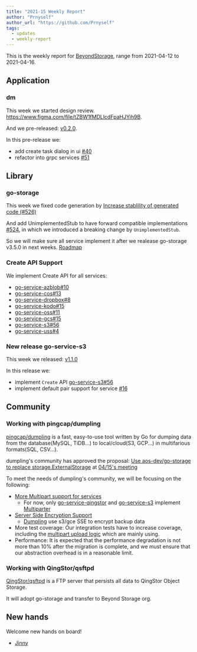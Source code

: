 ```yaml
---
title: "2021-15 Weekly Report"
author: "Prnyself"
author_url: "https://github.com/Prnyself"
tags:
  - updates
  - weekly-report
---
```


This is the weekly report for [BeyondStorage](https://beyondstorage.io), range from 2021-04-12 to 2021-04-16.

## Application

### dm

This week we started design review. https://www.figma.com/file/tZBW1fMDLlcdFpaHJYih9B.

And we pre-released: [v0.2.0](https://github.com/beyondstorage/dm/releases/tag/v0.2.0).

In this pre-release we:

- add create task dialog in ui [#40](https://github.com/beyondstorage/dm/pull/40)
- refactor into grpc services [#51](https://github.com/beyondstorage/dm/pull/51)

## Library

### go-storage

This week we fixed code generation by [Increase stablility of generated code (#526)](https://github.com/beyondstorage/go-storage/pull/526)

And add UnimplementedStub to have forward compatible implementations [#524](https://github.com/beyondstorage/go-storage/pull/524), in which we introduced a breaking change by `UnimplementedStub`.

So we will make sure all service implement it after we realease go-storage v3.5.0 in next weeks. [Roadmap](https://github.com/beyondstorage/go-storage/issues/527)

### Create API Support

We implement Create API for all services:

- [go-service-azblob#10](https://github.com/beyondstorage/go-service-azblob/pull/10)
- [go-service-cos#13](https://github.com/beyondstorage/go-service-cos/pull/13)
- [go-service-dropbox#8](https://github.com/beyondstorage/go-service-dropbox/pull/8)
- [go-service-kodo#15](https://github.com/beyondstorage/go-service-kodo/pull/15)
- [go-service-oss#11](https://github.com/beyondstorage/go-service-oss/pull/11)
- [go-service-gcs#15](https://github.com/beyondstorage/go-service-gcs/pull/15)
- [go-service-s3#56](https://github.com/beyondstorage/go-service-s3/pull/56)
- [go-service-uss#4](https://github.com/beyondstorage/go-service-uss/pull/4)

### New release go-service-s3

This week we released: [v1.1.0](https://github.com/beyondstorage/go-service-s3/releases/tag/v1.1.0)

In this release we:

- implement `Create` API [go-service-s3#56](https://github.com/beyondstorage/go-service-s3/pull/56)
- implement default pair support for service [#16](https://github.com/beyondstorage/go-service-s3/pull/16)

## Community

### Working with pingcap/dumpling

[pingcap/dumpling](https://github.com/pingcap/dumpling) is a fast, easy-to-use tool written by Go for dumping data from the database(MySQL, TiDB...) to local/cloud(S3, GCP...) in multifarious formats(SQL, CSV...).

dumpling's community has approved the proposal: [Use aos-dev/go-storage to replace storage.ExternalStorage](https://hackmd.io/@xuanwo/B1-JmNN8O) at [04/15's meeting](https://tidbcommunity.slack.com/archives/C013HGZMBAR/p1618491677044900)

To meet the needs of dumpling's community, we will be focusing on the following:

- [More Multipart support for services](https://github.com/beyondstorage/go-storage/issues/522)
    - For now, only [go-service-qingstor](https://github.com/beyondstorage/go-service-qingstor) and [go-service-s3](https://github.com/beyondstorage/go-service-s3) implement [Multiparter](https://beyondstorage.io/docs/go-storage/operations/multiparter/index)
- [Server Side Encryption Support](https://github.com/beyondstorage/go-storage/issues/523)
    - [Dumpling](https://github.com/pingcap/dumpling) use s3/gce SSE to encrypt backup data
- More test coverage: Our integration tests have to increase coverage, including the [multipart upload logic](https://github.com/beyondstorage/go-integration-test/issues/11) which are mainly using.
- Performance: It is expected that the performance degradation is not more than 10% after the migration is complete, and we must ensure that our abstraction overhead is in a reasonable limit.

### Working with QingStor/qsftpd

[QingStor/qsftpd](https://github.com/qingstor/qsftpd) is a FTP server that persists all data to QingStor Object Storage.

It will adopt go-storage and transfer to Beyond Storage org.

## New hands

Welcome new hands on board!

- [Jinny](https://github.com/JinnyYi)
